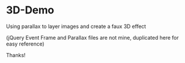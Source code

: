 3D-Demo
=======

Using parallax to layer images and create a faux 3D effect

(jQuery Event Frame and Parallax files are not mine, duplicated here for easy reference)

Thanks!
